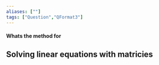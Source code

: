 ```yaml
---
aliases: [""]
tags: ["Question","QFormat3"]
---
```


#### Whats the method for
## Solving linear equations with matricies


